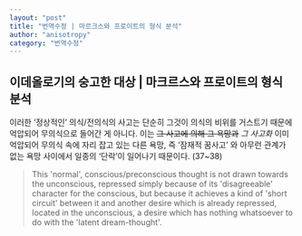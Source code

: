 ```yaml
---
layout: "post"
title: "번역수정 | 마르크스와 프로이트의 형식 분석"
author: "anisotropy"
category: "번역수정"
---
```


## 이데올로기의 숭고한 대상 | 마크르스와 프로이트의 형식 분석

이러한 ‘정상적인’ 의식/전의식의 사고는 단순히 그것이 의식의 비위를 거스트기 때문에 억압되어 무의식으로 들어간 게 아니다. 이는 ~~그 사고에 의해 그 욕망과~~ *그 사고화* 이미 억압되어 무의식 속에 자리 잡고 있는 다른 욕망, 즉 ‘잠재적 꿈사고’ 와 아무런 관계가 없는 욕망 사이에서 일종의 ‘단락’이 일어나기 때문이다. (37~38)

> This 'normal', conscious/preconscious thought is not drawn towards the unconscious, repressed simply because of its 'disagreeable' character for the conscious, but because it achieves a kind of 'short circuit' between it and another desire which is already repressed, located in the unconscious, a desire which has nothing whatsoever to do with the 'latent dream-thought'.
